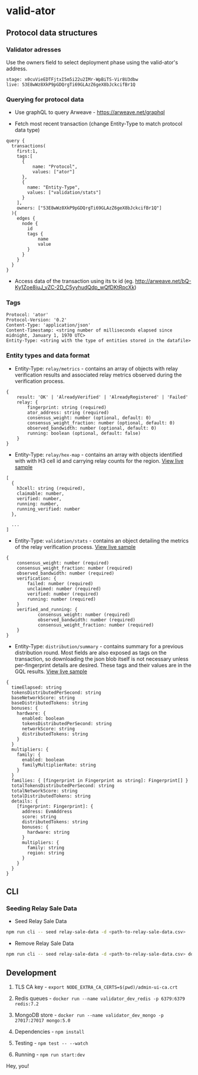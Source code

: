 # valid-ator

## Protocol data structures

### Validator adresses
Use the owners field to select deployment phase using the valid-ator's address.
```
stage: x0cuVieEDTFjtxI5m5i22u2IMr-WpBiTS-Vir8U3dbw
live: 53E8wWz8XkP9pGDQrgTi69GLAzZ6geX8bJckcifBr1Q
```

### Querying for protocol data

- Use graphQL to query Arweave - https://arweave.net/graphql

- Fetch most recent transaction (change Entity-Type to match protocol data type)
```
query {
  transactions(
    first:1,
    tags:[
      {
          name: "Protocol",
          values: ["ator"]
      },
      {
        name: "Entity-Type",
        values: ["validation/stats"]
      }
    ],
    owners: ["53E8wWz8XkP9pGDQrgTi69GLAzZ6geX8bJckcifBr1Q"]
  ){
    edges {
      node {
        id
        tags {
            name
            value
        }
      }
    }
  }
}
```

- Access data of the transaction using its tx id (eg. http://arweave.net/bQ-Ky1Zoe8iuJ_vZC-2D_C5yyhudQdp_wQfDKtRpcXk)

### Tags
```
Protocol: 'ator'
Protocol-Version: '0.2'
Content-Type: 'application/json'
Content-Timestamp: <string number of milliseconds elapsed since midnight, January 1, 1970 UTC>
Entity-Type: <string with the type of entities stored in the datafile>
```

### Entity types and data format

* Entity-Type: `relay/metrics` - contains an array of objects with relay verification results and associated relay metrics observed during the verification process.

```
{
    result: 'OK' | 'AlreadyVerified' | 'AlreadyRegistered' | 'Failed'
    relay: {
        fingerprint: string (required)
        ator_address: string (required)
        consensus_weight: number (optional, default: 0)
        consensus_weight_fraction: number (optional, default: 0)
        observed_bandwidth: number (optional, default: 0)
        running: boolean (optional, default: false)
    }
}
```

* Entity-Type: `relay/hex-map` - contains an array with objects identified with with H3 cell id and carrying relay counts for the region. [View live sample](http://arweave.net/FD-0d2X9WWbvflTet32PLD1Ur0JSDeB-6jkRLTQ6vBk)

```
[
  {
    h3cell: string (required),
    claimable: number,
    verified: number,
    running: number,
    running_verified: number
  },
  
  ...
]
```

* Entity-Type: `validation/stats` - contains an object detailing the metrics of the relay verification process.  [View live sample](http://arweave.net/AHtmz9nOA1L8QSdBf_miBN9CzwbbNPi-YyE9V1d2U9c)

```
{
    consensus_weight: number (required)
    consensus_weight_fraction: number (required)
    observed_bandwidth: number (required)
    verification: {
        failed: number (required)
        unclaimed: number (required)
        verified: number (required)
        running: number (required)
    }
    verified_and_running: {
            consensus_weight: number (required)
            observed_bandwidth: number (required)
            consensus_weight_fraction: number (required)
    }
}
```

* Entity-Type: `distribution/summary` - contains summary for a previous distribution round.  Most fields are also exposed as tags on the transaction, so downloading the json blob itself is not necessary unless per-fingerprint details are desired.  These tags and their values are in the GQL results. [View live sample](...)
```
{
  timeElapsed: string
  tokensDistributedPerSecond: string
  baseNetworkScore: string
  baseDistributedTokens: string
  bonuses: {
    hardware: {
      enabled: boolean
      tokensDistributedPerSecond: string
      networkScore: string
      distributedTokens: string
    }
  }
  multipliers: {
    family: {
      enabled: boolean
      familyMultiplierRate: string
    }
  }
  families: { [fingerprint in Fingerprint as string]: Fingerprint[] }
  totalTokensDistributedPerSecond: string
  totalNetworkScore: string
  totalDistributedTokens: string
  details: {
    [fingerprint: Fingerprint]: {
      address: EvmAddress
      score: string
      distributedTokens: string
      bonuses: {
        hardware: string
      }
      multipliers: {
        family: string
        region: string
      }
    }
  }
}
```

## CLI

### Seeding Relay Sale Data

- Seed Relay Sale Data
```bash
npm run cli -- seed relay-sale-data -d <path-to-relay-sale-data.csv>
```

- Remove Relay Sale Data
```bash
npm run cli -- seed relay-sale-data -d <path-to-relay-sale-data.csv> down
```

## Development

1. TLS CA key - `export NODE_EXTRA_CA_CERTS=$(pwd)/admin-ui-ca.crt`

2. Redis queues - `docker run --name validator_dev_redis -p 6379:6379 redis:7.2`

3. MongoDB store - `docker run --name validator_dev_mongo -p 27017:27017 mongo:5.0`

4. Dependencies - `npm install`

5. Testing - `npm test -- --watch`

6. Running - `npm run start:dev`

Hey, you!
